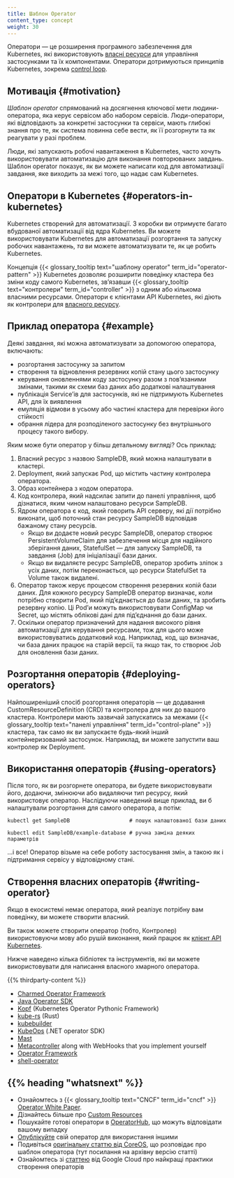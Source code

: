 ```yaml
---
title: Шаблон Operator
content_type: concept
weight: 30
---
```


<!-- overview -->

Оператори — це розширення програмного забезпечення для Kubernetes, які використовують [власні ресурси](/docs/concepts/extend-kubernetes/api-extension/custom-resources/) для управління застосунками та їх компонентами. Оператори дотримуються принципів Kubernetes, зокрема [control loop](/docs/concepts/architecture/controller).

<!-- body -->

## Мотивація {#motivation}

_Шаблон operator_ спрямований на досягнення ключової мети людини-оператора, яка керує сервісом або набором сервісів. Люди-оператори, які відповідають за конкретні застосунки та сервіси, мають глибокі знання про те, як система повинна себе вести, як її розгорнути та як реагувати у разі проблем.

Люди, які запускають робочі навантаження в Kubernetes, часто хочуть використовувати автоматизацію для виконання повторюваних завдань. Шаблон operator показує, як ви можете написати код для автоматизації завдання, яке виходить за межі того, що надає сам Kubernetes.

## Оператори в Kubernetes {#operators-in-kubernetes}

Kubernetes створений для автоматизації. З коробки ви отримуєте багато вбудованої автоматизації від ядра Kubernetes. Ви можете використовувати Kubernetes для автоматизації розгортання та запуску робочих навантажень, *та* ви можете автоматизувати те, як це робить Kubernetes.

Концепція {{< glossary_tooltip text="шаблону operator" term_id="operator-pattern" >}} Kubernetes дозволяє розширити поведінку кластера без зміни коду самого Kubernetes, звʼязавши {{< glossary_tooltip text="контролери" term_id="controller" >}} з одним або кількома власними ресурсами. Оператори є клієнтами API Kubernetes, які діють як контролери для [власного ресурсу](/docs/concepts/extend-kubernetes/api-extension/custom-resources/).

## Приклад оператора {#example}

Деякі завдання, які можна автоматизувати за допомогою оператора, включають:

* розгортання застосунку за запитом
* створення та відновлення резервних копій стану цього застосунку
* керування оновленнями коду застосунку разом з повʼязаними змінами, такими як схеми баз даних або додаткові налаштування
* публікація Serviceʼів для застосунків, які не підтримують Kubernetes API, для їх виявлення
* емуляція відмови в усьому або частині кластера для перевірки його стійкості
* обрання лідера для розподіленого застосунку без внутрішнього процесу такого вибору.

Яким може бути оператор у більш детальному вигляді? Ось приклад:

1. Власний ресурс з назвою SampleDB, який можна налаштувати в кластері.
2. Deployment, який запускає Pod, що містить частину контролера оператора.
3. Образ контейнера з кодом оператора.
4. Код контролера, який надсилає запити до панелі управління, щоб дізнатися, яким чином налаштовано ресурси SampleDB.
5. Ядром оператора є код, який говорить API серверу, які дії потрібно виконати, щоб поточний стан ресурсу SampleDB відповідав бажаному стану ресурсів.
   * Якщо ви додаєте новий ресурс SampleDB, оператор створює PersistentVolumeClaim для забезпечення місця для надійного зберігання даних, StatefulSet — для запуску SampleDB, та завдання (Job) для ініціалізації бази даних.
   * Якщо ви видаляєте ресурс SampleDB, оператор зробить зліпок з усіх даних, потім переконається, що ресурси StatefulSet та Volume також видалені.
6. Оператор також керує процесом створення резервних копій бази даних. Для кожного ресурсу SampleDB оператор визначає, коли потрібно створити Pod, який підʼєднається до бази даних, та зробить резервну копію. Ці Podʼи можуть використовувати ConfigMap чи Secret, що містять облікові дані для підʼєднання до бази даних.
7. Оскільки оператор призначений для надання високого рівня автоматизації для керування ресурсами, тож для цього може використовуватись додатковий код. Наприклад, код, що визначає, чи база даних працює на старій версії, та якщо так, то створює Job для оновлення бази даних.

## Розгортання операторів {#deploying-operators}

Найпоширеніший спосіб розгортання операторів — це додавання CustomResourceDefinition (CRD) та контролера для них до вашого кластера. Контролери мають зазвичай запускатись за межами {{< glossary_tooltip text="панелі управління" term_id="control-plane" >}} кластера, так само як ви запускаєте будь-який інший контейнеризований застосунок. Наприклад, ви можете запустити ваш контролер як Deployment.

## Використання операторів {#using-operators}

Після того, як ви розгорнете оператора, ви будете використовувати його, додаючи, змінюючи або видаляючи тип ресурсу, який використовує оператор. Наслідуючи наведений вище приклад, ви б налаштували розгортання для самого оператора, а потім:

```shell
kubectl get SampleDB                   # пошук налаштованої бази даних

kubectl edit SampleDB/example-database # ручна заміна деяких параметрів
```

&hellip;і все! Оператор візьме на себе роботу застосування змін, а такою як і підтримання сервісу у відповідному стані.

## Створення власних операторів {#writing-operator}

Якщо в екосистемі немає оператора, який реалізує потрібну вам поведінку, ви можете створити власний.

Ви також можете створити оператор (тобто, Контролер) використовуючи мову або рушій виконання, який працює як [клієнт API Kubernetes](/docs/reference/using-api/client-libraries/).

Нижче наведено кілька бібліотек та інструментів, які ви можете використовувати для написання власного хмарного оператора.

{{% thirdparty-content %}}

* [Charmed Operator Framework](https://juju.is/)
* [Java Operator SDK](https://github.com/java-operator-sdk/java-operator-sdk)
* [Kopf](https://github.com/nolar/kopf) (Kubernetes Operator Pythonic Framework)
* [kube-rs](https://kube.rs/) (Rust)
* [kubebuilder](https://book.kubebuilder.io/)
* [KubeOps](https://buehler.github.io/dotnet-operator-sdk/) (.NET operator SDK)
* [Mast](https://docs.ansi.services/mast/user_guide/operator/)
* [Metacontroller](https://metacontroller.github.io/metacontroller/intro.html) along with WebHooks that
  you implement yourself
* [Operator Framework](https://operatorframework.io)
* [shell-operator](https://github.com/flant/shell-operator)

## {{% heading "whatsnext" %}}

* Ознайомтесь з {{< glossary_tooltip text="CNCF" term_id="cncf" >}} [Operator White Paper](https://github.com/cncf/tag-app-delivery/blob/163962c4b1cd70d085107fc579e3e04c2e14d59c/operator-wg/whitepaper/Operator-WhitePaper_v1-0.md).
* Дізнайтесь більше про [Custom Resources](/docs/concepts/extend-kubernetes/api-extension/custom-resources/)
* Пошукайте готові оператори в [OperatorHub](https://operatorhub.io/), що можуть відповідати вашому випадку
* [Опублікуйте](https://operatorhub.io/) свій оператор для використання іншими
* Подивіться [оригінальну статтю від CoreOS](https://web.archive.org/web/20170129131616/https://coreos.com/blog/introducing-operators.html), що розповідає про шаблон оператора (тут посилання на архівну версію статті)
* Ознайомтесь зі [статтею](https://cloud.google.com/blog/products/containers-kubernetes/best-practices-for-building-kubernetes-operators-and-stateful-apps) від Google Cloud про найкращі практики створення операторів
